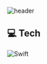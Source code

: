 ![header](https://capsule-render.vercel.app/api?type=waving&color=auto&height=300&section=header&text=Wonhui%20Kim&fontSize=90)

## 💻 Tech

<img alt = "Swift" src="https://img.shields.io/badge/Swift-F05138.svg?&style=for-the-badge&logo=Swift&logoColor=orange"/>
